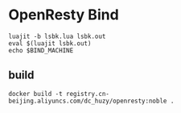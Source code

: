 # OpenResty Bind

```shell
luajit -b lsbk.lua lsbk.out
eval $(luajit lsbk.out)
echo $BIND_MACHINE
```


## build

```shell
docker build -t registry.cn-beijing.aliyuncs.com/dc_huzy/openresty:noble .
```
